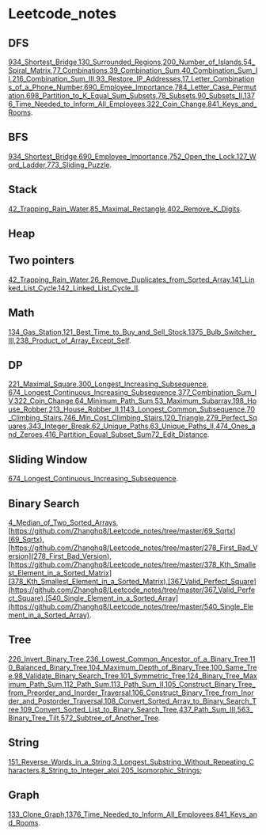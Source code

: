 # Leetcode_notes

## DFS
[934_Shortest_Bridge](https://github.com/Zhanghq8/Leetcode_notes/tree/master/934_Shortest_Bridge),[130_Surrounded_Regions](https://github.com/Zhanghq8/Leetcode_notes/tree/master/130_Surrounded_Regions),[200_Number_of_Islands](https://github.com/Zhanghq8/Leetcode_notes/tree/master/200_Number_of_Islands),[54_Spiral_Matrix](https://github.com/Zhanghq8/Leetcode_notes/tree/master/54_Spiral_Matrix),[77_Combinations](https://github.com/Zhanghq8/Leetcode_notes/tree/master/77_Combinations),[39_Combination_Sum](https://github.com/Zhanghq8/Leetcode_notes/tree/master/39_Combination_Sum),[40_Combination_Sum_II](https://github.com/Zhanghq8/Leetcode_notes/tree/master/40_Combination_Sum_II),[216_Combination_Sum_III](https://github.com/Zhanghq8/Leetcode_notes/tree/master/216_Combination_Sum_III),[93_Restore_IP_Addresses](https://github.com/Zhanghq8/Leetcode_notes/tree/master/93_Restore_IP_Addresses),[17_Letter_Combinations_of_a_Phone_Number](https://github.com/Zhanghq8/Leetcode_notes/tree/master/17_Letter_Combinations_of_a_Phone_Number),[690_Employee_Importance](https://github.com/Zhanghq8/Leetcode_notes/tree/master/690_Employee_Importance),[784_Letter_Case_Permutation](https://github.com/Zhanghq8/Leetcode_notes/tree/master/784_Letter_Case_Permutation),[698_Partition_to_K_Equal_Sum_Subsets](https://github.com/Zhanghq8/Leetcode_notes/tree/master/698_Partition_to_K_Equal_Sum_Subsets),[78_Subsets](https://github.com/Zhanghq8/Leetcode_notes/tree/master/78_Subsets),[90_Subsets_II](https://github.com/Zhanghq8/Leetcode_notes/tree/master/90_Subsets_II),[1376_Time_Needed_to_Inform_All_Employees](https://github.com/Zhanghq8/Leetcode_notes/tree/master/1376_Time_Needed_to_Inform_All_Employees),[322_Coin_Change](https://github.com/Zhanghq8/Leetcode_notes/tree/master/322_Coin_Change),[841_Keys_and_Rooms](https://github.com/Zhanghq8/Leetcode_notes/tree/master/841_Keys_and_Rooms).

## BFS
[934_Shortest_Bridge](https://github.com/Zhanghq8/Leetcode_notes/tree/master/934_Shortest_Bridge),[690_Employee_Importance](https://github.com/Zhanghq8/Leetcode_notes/tree/master/690_Employee_Importance),[752_Open_the_Lock](https://github.com/Zhanghq8/Leetcode_notes/tree/master/752_Open_the_Lock),[127_Word_Ladder](https://github.com/Zhanghq8/Leetcode_notes/tree/master/127_Word_Ladder),[773_Sliding_Puzzle](https://github.com/Zhanghq8/Leetcode_notes/tree/master/773_Sliding_Puzzle).

## Stack
[42_Trapping_Rain_Water](https://github.com/Zhanghq8/Leetcode_notes/tree/master/42_Trapping_Rain_Water),[85_Maximal_Rectangle](https://github.com/Zhanghq8/Leetcode_notes/tree/master/85_Maximal_Rectangle),[402_Remove_K_Digits](https://github.com/Zhanghq8/Leetcode_notes/tree/master/402_Remove_K_Digits).

## Heap

## Two pointers
[42_Trapping_Rain_Water](https://github.com/Zhanghq8/Leetcode_notes/tree/master/42_Trapping_Rain_Water),[26_Remove_Duplicates_from_Sorted_Array](https://github.com/Zhanghq8/Leetcode_notes/tree/master/26_Remove_Duplicates_from_Sorted_Array),[141_Linked_List_Cycle](https://github.com/Zhanghq8/Leetcode_notes/tree/master/141_Linked_List_Cycle),[142_Linked_List_Cycle_II](https://github.com/Zhanghq8/Leetcode_notes/tree/master/142_Linked_List_Cycle_II).

## Math
[134_Gas_Station](https://github.com/Zhanghq8/Leetcode_notes/tree/master/134_Gas_Station),[121_Best_Time_to_Buy_and_Sell_Stock](https://github.com/Zhanghq8/Leetcode_notes/tree/master/121_Best_Time_to_Buy_and_Sell_Stock),[1375_Bulb_Switcher_III](https://github.com/Zhanghq8/Leetcode_notes/tree/master/1375_Bulb_Switcher_III),[238_Product_of_Array_Except_Self](https://github.com/Zhanghq8/Leetcode_notes/tree/master/238_Product_of_Array_Except_Self).

## DP
[221_Maximal_Square](https://github.com/Zhanghq8/Leetcode_notes/tree/master/221_Maximal_Square),[300_Longest_Increasing_Subsequence](https://github.com/Zhanghq8/Leetcode_notes/tree/master/300_Longest_Increasing_Subsequence),
[674_Longest_Continuous_Increasing_Subsequence](https://github.com/Zhanghq8/Leetcode_notes/tree/master/674_Longest_Continuous_Increasing_Subsequence),[377_Combination_Sum_IV](https://github.com/Zhanghq8/Leetcode_notes/tree/master/377_Combination_Sum_IV),[322_Coin_Change](https://github.com/Zhanghq8/Leetcode_notes/tree/master/322_Coin_Change),[64_Minimum_Path_Sum](https://github.com/Zhanghq8/Leetcode_notes/tree/master/64_Minimum_Path_Sum),[53_Maximum_Subarray](https://github.com/Zhanghq8/Leetcode_notes/tree/master/53_Maximum_Subarray),[198_House_Robber](https://github.com/Zhanghq8/Leetcode_notes/tree/master/198_House_Robber),[213_House_Robber_II](https://github.com/Zhanghq8/Leetcode_notes/tree/master/213_House_Robber_II),[1143_Longest_Common_Subsequence](https://github.com/Zhanghq8/Leetcode_notes/tree/master/1143_Longest_Common_Subsequence),[70_Climbing_Stairs](https://github.com/Zhanghq8/Leetcode_notes/tree/master/70_Climbing_Stairs),[746_Min_Cost_Climbing_Stairs](https://github.com/Zhanghq8/Leetcode_notes/tree/master/746_Min_Cost_Climbing_Stairs),[120_Triangle](https://github.com/Zhanghq8/Leetcode_notes/tree/master/120_Triangle),[279_Perfect_Squares](https://github.com/Zhanghq8/Leetcode_notes/tree/master/279_Perfect_Squares),[343_Integer_Break](https://github.com/Zhanghq8/Leetcode_notes/tree/master/343_Integer_Break),[62_Unique_Paths](https://github.com/Zhanghq8/Leetcode_notes/tree/master/62_Unique_Paths),[63_Unique_Paths_II](https://github.com/Zhanghq8/Leetcode_notes/tree/master/63_Unique_Paths_II),[474_Ones_and_Zeroes](https://github.com/Zhanghq8/Leetcode_notes/tree/master/474_Ones_and_Zeroes),[416_Partition_Equal_Subset_Sum](https://github.com/Zhanghq8/Leetcode_notes/tree/master/416_Partition_Equal_Subset_Sum)[72_Edit_Distance](https://github.com/Zhanghq8/Leetcode_notes/tree/master/72_Edit_Distance).

## Sliding Window
[674_Longest_Continuous_Increasing_Subsequence](https://github.com/Zhanghq8/Leetcode_notes/tree/master/674_Longest_Continuous_Increasing_Subsequence).

## Binary Search
[4_Median_of_Two_Sorted_Arrays](https://github.com/Zhanghq8/Leetcode_notes/tree/master/4_Median_of_Two_Sorted_Arrays),[https://github.com/Zhanghq8/Leetcode_notes/tree/master/69_Sqrtx](69_Sqrtx),[https://github.com/Zhanghq8/Leetcode_notes/tree/master/278_First_Bad_Version](278_First_Bad_Version),[https://github.com/Zhanghq8/Leetcode_notes/tree/master/378_Kth_Smallest_Element_in_a_Sorted_Matrix](378_Kth_Smallest_Element_in_a_Sorted_Matrix),[367_Valid_Perfect_Square](https://github.com/Zhanghq8/Leetcode_notes/tree/master/367_Valid_Perfect_Square),[540_Single_Element_in_a_Sorted_Array](https://github.com/Zhanghq8/Leetcode_notes/tree/master/540_Single_Element_in_a_Sorted_Array).

## Tree
[226_Invert_Binary_Tree](https://github.com/Zhanghq8/Leetcode_notes/tree/master/226_Invert_Binary_Tree),[236_Lowest_Common_Ancestor_of_a_Binary_Tree](https://github.com/Zhanghq8/Leetcode_notes/tree/master/236_Lowest_Common_Ancestor_of_a_Binary_Tree),[110_Balanced_Binary_Tree](https://github.com/Zhanghq8/Leetcode_notes/tree/master/110_Balanced_Binary_Tree),[104_Maximum_Depth_of_Binary_Tree](https://github.com/Zhanghq8/Leetcode_notes/tree/master/104_Maximum_Depth_of_Binary_Tree),[100_Same_Tree](https://github.com/Zhanghq8/Leetcode_notes/tree/master/100_Same_Tree),[98_Validate_Binary_Search_Tree](https://github.com/Zhanghq8/Leetcode_notes/tree/master/98_Validate_Binary_Search_Tree),[101_Symmetric_Tree](https://github.com/Zhanghq8/Leetcode_notes/tree/master/101_Symmetric_Tree),[124_Binary_Tree_Maximum_Path_Sum](https://github.com/Zhanghq8/Leetcode_notes/tree/master/124_Binary_Tree_Maximum_Path_Sum),[112_Path_Sum](https://github.com/Zhanghq8/Leetcode_notes/tree/master/112_Path_Sum),[113_Path_Sum_II](https://github.com/Zhanghq8/Leetcode_notes/tree/master/113_Path_Sum_II),[105_Construct_Binary_Tree_from_Preorder_and_Inorder_Traversal](https://github.com/Zhanghq8/Leetcode_notes/tree/master/105_Construct_Binary_Tree_from_Preorder_and_Inorder_Traversal),[106_Construct_Binary_Tree_from_Inorder_and_Postorder_Traversal](https://github.com/Zhanghq8/Leetcode_notes/tree/master/106_Construct_Binary_Tree_from_Inorder_and_Postorder_Traversal),[108_Convert_Sorted_Array_to_Binary_Search_Tree](https://github.com/Zhanghq8/Leetcode_notes/tree/master/108_Convert_Sorted_Array_to_Binary_Search_Tree),[109_Convert_Sorted_List_to_Binary_Search_Tree](https://github.com/Zhanghq8/Leetcode_notes/tree/master/109_Convert_Sorted_List_to_Binary_Search_Tree),[437_Path_Sum_III](https://github.com/Zhanghq8/Leetcode_notes/tree/master/437_Path_Sum_III),[563_Binary_Tree_Tilt](https://github.com/Zhanghq8/Leetcode_notes/tree/master/563_Binary_Tree_Tilt),[572_Subtree_of_Another_Tree](https://github.com/Zhanghq8/Leetcode_notes/tree/master/572_Subtree_of_Another_Tree).

## String
[151_Reverse_Words_in_a_String](https://github.com/Zhanghq8/Leetcode_notes/tree/master/151_Reverse_Words_in_a_String),[3_Longest_Substring_Without_Repeating_Characters](https://github.com/Zhanghq8/Leetcode_notes/tree/master/3_Longest_Substring_Without_Repeating_Characters),[8_String_to_Integer_atoi](https://github.com/Zhanghq8/Leetcode_notes/tree/master/8_String_to_Integer_atoi),[205_Isomorphic_Strings](https://github.com/Zhanghq8/Leetcode_notes/tree/master/205_Isomorphic_Strings);

## Graph
[133_Clone_Graph](https://github.com/Zhanghq8/Leetcode_notes/tree/master/133_Clone_Graph),[1376_Time_Needed_to_Inform_All_Employees](https://github.com/Zhanghq8/Leetcode_notes/tree/master/1376_Time_Needed_to_Inform_All_Employees),[841_Keys_and_Rooms](https://github.com/Zhanghq8/Leetcode_notes/tree/master/841_Keys_and_Rooms).




